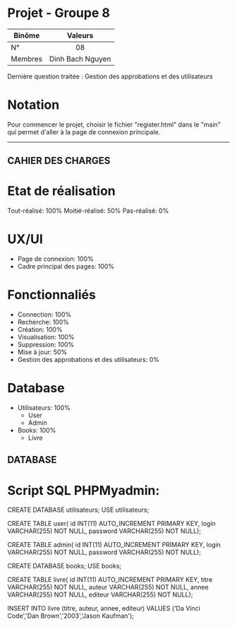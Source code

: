 # Projet - Groupe 8 

| Binôme  | Valeurs |
| ------------- |:-------------:|
| N°     | 08    |
| Membres      | Dinh Bach Nguyen     | Julien Billerot      | Pierre Bosc

Dernière question traitée : Gestion des approbations et des utilisateurs

# Notation

Pour commencer le projet, choisir le fichier "register.html" dans le "main" 
qui permet d'aller à la page de connexion principale.

----

## CAHIER DES CHARGES

# Etat de réalisation

Tout-réalisé: 100%
Moitié-réalisé: 50%
Pas-réalisé: 0%

# UX/UI

- Page de connexion: 100%
- Cadre principal des pages: 100%

# Fonctionnaliés

- Connection: 100%
- Recherche: 100%
- Création: 100%
- Visualisation: 100%
- Suppression: 100%
- Mise à jour: 50% 
- Gestion des approbations et des utilisateurs: 0%

# Database

- Utilisateurs: 100%
    + User
    + Admin
- Books: 100%
    + Livre


## DATABASE

# Script SQL PHPMyadmin:

CREATE DATABASE utilisateurs;
USE utilisateurs;

CREATE TABLE user(
id INT(11) AUTO_INCREMENT PRIMARY KEY,
login VARCHAR(255) NOT NULL,
password VARCHAR(255) NOT NULL);

CREATE TABLE admin(
id INT(11) AUTO_INCREMENT PRIMARY KEY,
login VARCHAR(255) NOT NULL,
password VARCHAR(255) NOT NULL);


CREATE DATABASE books;
USE books;

CREATE TABLE livre(
id INT(11) AUTO_INCREMENT PRIMARY KEY,
titre VARCHAR(255) NOT NULL,
auteur VARCHAR(255) NOT NULL,
annee VARCHAR(255) NOT NULL,
editeur VARCHAR(255) NOT NULL);

INSERT INTO livre (titre, auteur, annee, editeur)
VALUES ('Da Vinci Code','Dan Brown','2003','Jason Kaufman');

